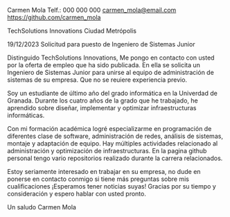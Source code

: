 Carmen Mola
Telf.: 000 000 000
carmen_mola@email.com
https://github.com/carmen_mola

TechSolutions Innovations
Ciudad Metrópolis

19/12/2023
Solicitud para puesto de Ingeniero de Sistemas Junior

Distinguido TechSolutions Innovations,
Me pongo en contacto con usted por la oferta de empleo que ha sido publicada.
En ella se solicita un Ingeniero de Sistemas Junior para unirse al equipo de administración de sistemas de su empresa.
Que no se reuiere experiencia previo.

Soy un estudiante de último año del grado informática en la Univerdad de Granada. Durante los cuatro años de la grado que he trabajado, 
he aprendido sobre diseñar, implementar y optimizar infraestructuras informáticas. 

Con mi formación académica logré especializarme en programación de diferentes clase de software, administración de redes, 
análisis de sistemas, montaje y adaptación de equipo. Hay múltiples actividades relacionado al administración y 
optimización de infraestructuras. En la pagina github personal tengo vario repositorios realizado durante la carrera relacionados.

Estoy seriamente interesado en trabajar en su empresa, no dude en ponerse en contacto conmigo si tiene más preguntas sobre mis cualificaciones
¡Esperamos tener noticias suyas! Gracias por su tiempo y consideración y espero hablar con usted pronto.

Un saludo 
Carmen Mola


